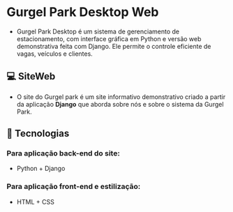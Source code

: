  # Gurgel Park Desktop Web
 - Gurgel Park Desktop é um sistema de gerenciamento de estacionamento, com interface gráfica em Python e versão web demonstrativa feita com Django. Ele permite o controle eficiente de vagas, veículos e clientes.
## 💻 SiteWeb
 - O site do Gurgel park é um site informativo demonstrativo criado a partir da aplicação **Django** que aborda sobre nós e sobre o sistema da Gurgel Park. 

## 🚀 Tecnologias
### Para aplicação back-end do site:
- Python + Django
### Para aplicação front-end e estilização:
- HTML + CSS



